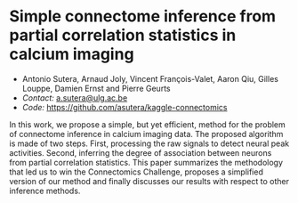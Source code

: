 Simple connectome inference from partial correlation statistics in calcium imaging
==================================================================================

* Antonio Sutera, Arnaud Joly, Vincent François-Valet, Aaron Qiu, Gilles Louppe, Damien Ernst and Pierre Geurts
* _Contact:_ a.sutera@ulg.ac.be
* _Code:_ https://github.com/asutera/kaggle-connectomics

In this work, we propose a simple, but yet efficient, method for the problem of
connectome inference in calcium imaging data. The proposed algorithm is made of
two steps. First, processing the raw signals to detect neural peak activities.
Second, inferring the degree of association between neurons from partial
correlation statistics. This paper summarizes the methodology that led us to
win the Connectomics Challenge, proposes a simplified version of our method and
finally discusses our results with respect to other inference methods.
